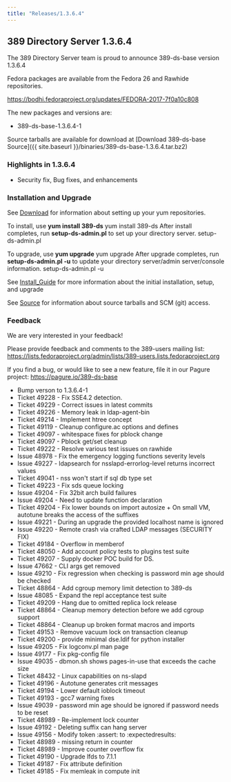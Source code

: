 ```yaml
---
title: "Releases/1.3.6.4"
---
```

389 Directory Server 1.3.6.4
-----------------------------

The 389 Directory Server team is proud to announce 389-ds-base version 1.3.6.4

Fedora packages are available from the Fedora 26 and Rawhide repositories.

https://bodhi.fedoraproject.org/updates/FEDORA-2017-7f0a10c808

The new packages and versions are:

-   389-ds-base-1.3.6.4-1

Source tarballs are available for download at [Download 389-ds-base Source]({{ site.baseurl }}/binaries/389-ds-base-1.3.6.4.tar.bz2)

### Highlights in 1.3.6.4

-   Security fix, Bug fixes, and enhancements

### Installation and Upgrade

See [Download](../download.html) for information about setting up your yum repositories.

To install, use **yum install 389-ds** yum install 389-ds After install completes, run **setup-ds-admin.pl** to set up your directory server. setup-ds-admin.pl

To upgrade, use **yum upgrade** yum upgrade After upgrade completes, run **setup-ds-admin.pl -u** to update your directory server/admin server/console information. setup-ds-admin.pl -u

See [Install\_Guide](../legacy/install-guide.html) for more information about the initial installation, setup, and upgrade

See [Source](../development/source.html) for information about source tarballs and SCM (git) access.

### Feedback

We are very interested in your feedback!

Please provide feedback and comments to the 389-users mailing list: <https://lists.fedoraproject.org/admin/lists/389-users.lists.fedoraproject.org>

If you find a bug, or would like to see a new feature, file it in our Pagure project: <https://pagure.io/389-ds-base>

- Bump verson to 1.3.6.4-1
- Ticket 49228 - Fix SSE4.2 detection.
- Ticket 49229 - Correct issues in latest commits
- Ticket 49226 - Memory leak in ldap-agent-bin
- Ticket 49214 - Implement htree concept
- Ticket 49119 - Cleanup configure.ac options and defines
- Ticket 49097 - whitespace fixes for pblock change
- Ticket 49097 - Pblock get/set cleanup
- Ticket 49222 - Resolve various test issues on rawhide
- Issue 48978 - Fix the emergency logging functions severity levels
- Issue 49227 - ldapsearch for nsslapd-errorlog-level returns  incorrect values
- Ticket 49041 - nss won't start if sql db type set
- Ticket 49223 - Fix sds queue locking
- Issue 49204 - Fix 32bit arch build failures
- Issue 49204 - Need to update function declaration
- Ticket 49204 - Fix lower bounds on import autosize + On small VM, autotune breaks the access of the suffixes
- Issue 49221 - During an upgrade the provided localhost name is ignored
- Issue 49220 - Remote crash via crafted LDAP messages (SECURITY FIX)
- Ticket 49184 - Overflow in memberof
- Ticket 48050 - Add account policy tests to plugins test suite
- Ticket 49207 - Supply docker POC build for DS.
- Issue 47662 - CLI args get removed
- Issue 49210 - Fix regression when checking is password min  age should be checked
- Ticket 48864 - Add cgroup memory limit detection to 389-ds
- Issue 48085 - Expand the repl acceptance test suite
- Ticket 49209 - Hang due to omitted replica lock release
- Ticket 48864 - Cleanup memory detection before we add cgroup support
- Ticket 48864 - Cleanup up broken format macros and imports
- Ticket 49153 - Remove vacuum lock on transaction cleanup
- Ticket 49200 - provide minimal dse.ldif for python installer
- Issue 49205 - Fix logconv.pl man page
- Issue 49177 - Fix pkg-config file
- Issue 49035 - dbmon.sh shows pages-in-use that exceeds the cache size
- Ticket 48432 - Linux capabilities on ns-slapd
- Ticket 49196 - Autotune generates crit messages
- Ticket 49194 - Lower default ioblock timeout
- Ticket 49193 - gcc7 warning fixes
- Issue 49039 - password min age should be ignored if password needs to be reset
- Ticket 48989 - Re-implement lock counter
- Issue 49192 - Deleting suffix can hang server
- Issue 49156 - Modify token :assert: to :expectedresults:
- Ticket 48989 - missing return in counter
- Ticket 48989 - Improve counter overflow fix
- Ticket 49190 - Upgrade lfds to 7.1.1
- Ticket 49187 - Fix attribute definition
- Ticket 49185 - Fix memleak in compute init




